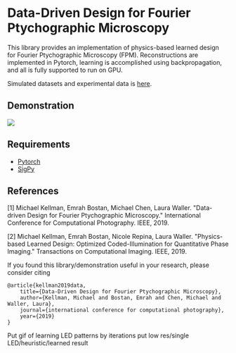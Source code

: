 # Data-Driven Design for Fourier Ptychographic Microscopy

This library provides an implementation of physics-based learned design for Fourier Ptychographic Microscopy (FPM). Reconstructions are implemented in Pytorch, learning is accomplished using backpropagation, and all is fully supported to run on GPU.

Simulated datasets and experimental data is [here]().

## Demonstration

![](https://people.eecs.berkeley.edu/~kellman/topics/iccp_fpm_2019/iccp_fpm_2019-03.png)

## Requirements

* [Pytorch](https://pytorch.org/)
* [SigPy](https://pypi.org/project/sigpy/)

## References

[1] Michael Kellman, Emrah Bostan, Michael Chen, Laura Waller. "Data-driven Design for Fourier Ptychographic Microscopy." International Conference for Computational Photography. IEEE, 2019.

[2] Michael Kellman, Emrah Bostan, Nicole Repina, Laura Waller. "Physics-based Learned Design: Optimized Coded-Illumination for Quantitative Phase Imaging." Transactions on Computational Imaging. IEEE, 2019.

If you found this library/demonstration useful in your research, please consider citing

```
@article{kellman2019data,
    title={Data-Driven Design for Fourier Ptychographic Microscopy},
    author={Kellman, Michael and Bostan, Emrah and Chen, Michael and Waller, Laura},
    journal={international conference for computational photography},
    year={2019}
}
```




Put gif of learning LED patterns by iterations
put low res/single LED/heuristic/learned result
